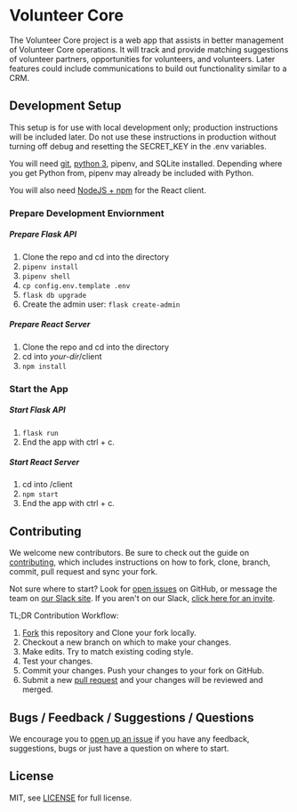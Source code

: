 # Volunteer Core

The Volunteer Core project is a web app that assists in better management of Volunteer Core operations. It will track and provide matching suggestions of volunteer partners, opportunities for volunteers, and volunteers. Later features could include communications to build out functionality similar to a CRM.

## Development Setup
This setup is for use with local development only; production instructions will be included later. Do not use these instructions in production without turning off debug and resetting the SECRET_KEY in the .env variables.

You will need [git](https://git-scm.com/downloads), [python 3](https://www.python.org/downloads/), pipenv, and SQLite installed. Depending where you get Python from, pipenv may already be included with Python.

You will also need [NodeJS + npm](https://nodejs.org/en/download/) for the React client.

### Prepare Development Enviornment
##### Prepare Flask API
1. Clone the repo and cd into the directory
2. `pipenv install`
3. `pipenv shell`
4. `cp config.env.template .env`
5. `flask db upgrade`
6. Create the admin user: `flask create-admin`

##### Prepare React Server
1. Clone the repo and cd into the directory 
2. cd into _your-dir_/client
3. `npm install`

### Start the App
##### Start Flask API
1. `flask run`
2. End the app with ctrl + c.

##### Start React Server
1. cd into /client
2. `npm start`
3. End the app with ctrl + c.



## Contributing

We welcome new contributors.  Be sure to check out the guide on [contributing][contributing], which includes instructions on how to fork, clone, branch, commit, pull request and sync your fork.

Not sure where to start? Look for [open issues][githubissue] on GitHub, or message the team on [our Slack site][slack]. If you aren't on our Slack, [click here for an invite][slackinvite].

TL;DR Contribution Workflow:

1. [Fork][fork] this repository and Clone your fork locally.
1. Checkout a new branch on which to make your changes.
1. Make edits. Try to match existing coding style.
1. Test your changes.
1. Commit your changes. Push your changes to your fork on GitHub.
1. Submit a new [pull request][pullrequest] and your changes will be reviewed and merged.

## Bugs / Feedback / Suggestions / Questions

We encourage you to [open up an issue][newissue] if you have any feedback, suggestions, bugs or just have a question on where to start.

## License

MIT, see [LICENSE](/LICENSE) for full license.

[slack]: https://codeforfoco.slack.com/
[slackinvite]: https://codeforfocoslack.herokuapp.com
[fork]: https://help.github.com/articles/fork-a-repo/
[forkthisrepo]: https://github.com/CodeForFoco/volunteercore#fork-destination-box
[contributing]: https://github.com/CodeForFoco/org/blob/master/CONTRIBUTING.md
[githubissue]: https://github.com/CodeForFoco/volunteercore/issues
[newissue]: https://github.com/CodeForFoco/volunteercore/issues/new
[pullrequest]: https://github.com/CodeForFoco/volunteercore/pulls
